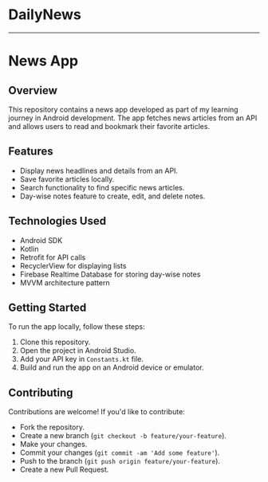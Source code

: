 ﻿# DailyNews

---

# News App

## Overview
This repository contains a news app developed as part of my learning journey in Android development. The app fetches news articles from an API and allows users to read and bookmark their favorite articles.

## Features
- Display news headlines and details from an API.
- Save favorite articles locally.
- Search functionality to find specific news articles.
- Day-wise notes feature to create, edit, and delete notes.

## Technologies Used
- Android SDK
- Kotlin
- Retrofit for API calls
- RecyclerView for displaying lists
- Firebase Realtime Database for storing day-wise notes
- MVVM architecture pattern

## Getting Started
To run the app locally, follow these steps:
1. Clone this repository.
2. Open the project in Android Studio.
3. Add your API key in `Constants.kt` file.
4. Build and run the app on an Android device or emulator.

## Contributing
Contributions are welcome! If you'd like to contribute:
- Fork the repository.
- Create a new branch (`git checkout -b feature/your-feature`).
- Make your changes.
- Commit your changes (`git commit -am 'Add some feature'`).
- Push to the branch (`git push origin feature/your-feature`).
- Create a new Pull Request.

